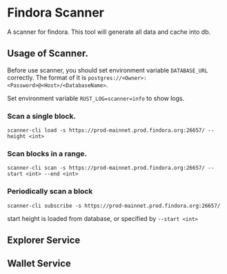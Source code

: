 # Findora Scanner

A scanner for findora. This tool will generate all data and cache into db.

## Usage of Scanner.

Before use scanner, you should set environment variable `DATABASE_URL` correctly. The format of it is `postgres://<Owner>:<Password>@<Host>/<DatabaseName>`.

Set environment variable `RUST_LOG=scanner=info` to show logs.

### Scan a single block.

```
scanner-cli load -s https://prod-mainnet.prod.findora.org:26657/ --height <int> 
```

### Scan blocks in a range.

```
scanner-cli scan -s https://prod-mainnet.prod.findora.org:26657/ --start <int> --end <int>
```

### Periodically scan a block

```
scanner-cli subscribe -s https://prod-mainnet.prod.findora.org:26657/
```

start height is loaded from database, or specified by `--start <int>`

## Explorer Service

## Wallet Service
  
